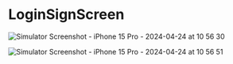 # LoginSignScreen
![Simulator Screenshot - iPhone 15 Pro - 2024-04-24 at 10 56 30](https://github.com/melisa-erdem/LoginSignScreen/assets/142793390/33c36e58-f266-4c7b-9332-b3925f565ee5)

![Simulator Screenshot - iPhone 15 Pro - 2024-04-24 at 10 56 51](https://github.com/melisa-erdem/LoginSignScreen/assets/142793390/3fc91aa0-f154-438a-b400-60b78c7da2ff)
